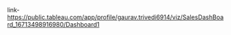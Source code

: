 link-https://public.tableau.com/app/profile/gaurav.trivedi6914/viz/SalesDashBoard_16713498916980/Dashboard1
